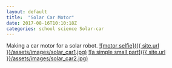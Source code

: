 ```yaml
---
layout: default
title:  "Solar Car Motor"
date: 2017-08-16T10:10:18Z
categories: school science Solar-car
---
```

Making a car motor for a solar robot.
<a href="{{ site.url }}/assets/images/solar_car1.jpg">![motor selfie]({{ site.url }}/assets/images/solar_car1.jpg)</a>
<a href="{{ site.url }}/assets/images/solar_car2.jpg">![a simple small part]({{ site.url }}/assets/images/solar_car2.jpg)</a>
